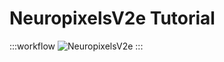 # NeuropixelsV2e Tutorial

:::workflow 
![NeuropixelsV2e](../workflows/examples/NeuropixelsV2e.bonsai)
:::
